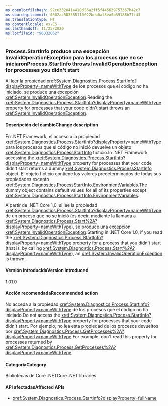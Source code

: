 ```yaml
---
ms.openlocfilehash: 92c03328414410d56a2ff5f445639757367b42c7
ms.sourcegitcommit: 0802ac583585110022beb6af8ea0b39188b77c43
ms.translationtype: HT
ms.contentlocale: es-ES
ms.lasthandoff: 11/25/2020
ms.locfileid: "96032062"
---
```

### <a name="processstartinfo-throws-invalidoperationexception-for-processes-you-didnt-start"></a><span data-ttu-id="cddfc-101">Process.StartInfo produce una excepción InvalidOperationException para los procesos que no se iniciaron</span><span class="sxs-lookup"><span data-stu-id="cddfc-101">Process.StartInfo throws InvalidOperationException for processes you didn't start</span></span>

<span data-ttu-id="cddfc-102">Al leer la propiedad <xref:System.Diagnostics.Process.StartInfo?displayProperty=nameWithType> de los procesos que el código no ha iniciado, se produce una excepción <xref:System.InvalidOperationException>.</span><span class="sxs-lookup"><span data-stu-id="cddfc-102">Reading the <xref:System.Diagnostics.Process.StartInfo?displayProperty=nameWithType> property for processes that your code didn't start throws an <xref:System.InvalidOperationException>.</span></span>

#### <a name="change-description"></a><span data-ttu-id="cddfc-103">Descripción del cambio</span><span class="sxs-lookup"><span data-stu-id="cddfc-103">Change description</span></span>

<span data-ttu-id="cddfc-104">En .NET Framework, el acceso a la propiedad <xref:System.Diagnostics.Process.StartInfo?displayProperty=nameWithType> para los procesos que el código no inició devuelve un objeto <xref:System.Diagnostics.ProcessStartInfo> ficticio.</span><span class="sxs-lookup"><span data-stu-id="cddfc-104">In .NET Framework, accessing the <xref:System.Diagnostics.Process.StartInfo?displayProperty=nameWithType> property for processes that your code didn't start returns a dummy <xref:System.Diagnostics.ProcessStartInfo> object.</span></span> <span data-ttu-id="cddfc-105">El objeto ficticio contiene los valores predeterminados de todas sus propiedades excepto <xref:System.Diagnostics.ProcessStartInfo.EnvironmentVariables>.</span><span class="sxs-lookup"><span data-stu-id="cddfc-105">The dummy object contains default values for all of its properties except <xref:System.Diagnostics.ProcessStartInfo.EnvironmentVariables>.</span></span>

<span data-ttu-id="cddfc-106">A partir de .NET Core 1,0, si lee la propiedad <xref:System.Diagnostics.Process.StartInfo?displayProperty=nameWithType> de un proceso que no se inició (es decir, mediante la llamada a <xref:System.Diagnostics.Process.Start%2A?displayProperty=nameWithType>), se produce una excepción <xref:System.InvalidOperationException>.</span><span class="sxs-lookup"><span data-stu-id="cddfc-106">Starting in .NET Core 1.0, if you read the <xref:System.Diagnostics.Process.StartInfo?displayProperty=nameWithType> property for a process that you didn't start (that is, by calling <xref:System.Diagnostics.Process.Start%2A?displayProperty=nameWithType>), an <xref:System.InvalidOperationException> is thrown.</span></span>

#### <a name="version-introduced"></a><span data-ttu-id="cddfc-107">Versión introducida</span><span class="sxs-lookup"><span data-stu-id="cddfc-107">Version introduced</span></span>

<span data-ttu-id="cddfc-108">1.0</span><span class="sxs-lookup"><span data-stu-id="cddfc-108">1.0</span></span>

#### <a name="recommended-action"></a><span data-ttu-id="cddfc-109">Acción recomendada</span><span class="sxs-lookup"><span data-stu-id="cddfc-109">Recommended action</span></span>

<span data-ttu-id="cddfc-110">No acceda a la propiedad <xref:System.Diagnostics.Process.StartInfo?displayProperty=nameWithType> de los procesos que el código no ha iniciado.</span><span class="sxs-lookup"><span data-stu-id="cddfc-110">Do not access the <xref:System.Diagnostics.Process.StartInfo?displayProperty=nameWithType> property for processes that your code didn't start.</span></span> <span data-ttu-id="cddfc-111">Por ejemplo, no lea esta propiedad de los procesos devueltos por <xref:System.Diagnostics.Process.GetProcesses%2A?displayProperty=nameWithType>.</span><span class="sxs-lookup"><span data-stu-id="cddfc-111">For example, don't read this property for processes returned by <xref:System.Diagnostics.Process.GetProcesses%2A?displayProperty=nameWithType>.</span></span>

#### <a name="category"></a><span data-ttu-id="cddfc-112">Categoría</span><span class="sxs-lookup"><span data-stu-id="cddfc-112">Category</span></span>

<span data-ttu-id="cddfc-113">Bibliotecas de Core .NET</span><span class="sxs-lookup"><span data-stu-id="cddfc-113">Core .NET libraries</span></span>

#### <a name="affected-apis"></a><span data-ttu-id="cddfc-114">API afectadas</span><span class="sxs-lookup"><span data-stu-id="cddfc-114">Affected APIs</span></span>

- <xref:System.Diagnostics.Process.StartInfo?displayProperty=fullName>

<!--

#### Affected APIs

- `P:System.Diagnostics.Process.StartInfo`

-->
